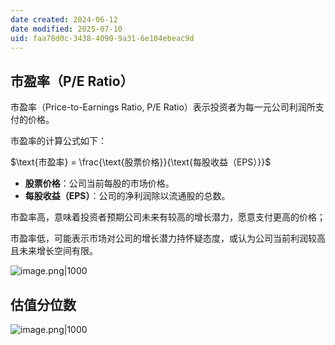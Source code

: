 ```yaml
---
date created: 2024-06-12
date modified: 2025-07-10
uid: faa78d0c-3438-4090-9a31-6e104ebeac9d
---
```

## 市盈率（P/E Ratio）

市盈率（Price-to-Earnings Ratio, P/E Ratio）表示投资者为每一元公司利润所支付的价格。

市盈率的计算公式如下：

$\text{市盈率} = \frac{\text{股票价格}}{\text{每股收益（EPS）}}$

- **股票价格**：公司当前每股的市场价格。
- **每股收益（EPS）**：公司的净利润除以流通股的总数。

市盈率高，意味着投资者预期公司未来有较高的增长潜力，愿意支付更高的价格；

市盈率低，可能表示市场对公司的增长潜力持怀疑态度，或认为公司当前利润较高且未来增长空间有限。

![image.png|1000](https://imagehosting4picgo.oss-cn-beijing.aliyuncs.com/imagehosting/fix-dir%2Fpicgo%2Fpicgo-clipboard-images%2F2024%2F10%2F06%2F15-34-16-4d774d2449d7418786c11cf8ff289c2e-202410061534857-1707b9.png)

## 估值分位数

![image.png|1000](https://imagehosting4picgo.oss-cn-beijing.aliyuncs.com/imagehosting/fix-dir%2Fpicgo%2Fpicgo-clipboard-images%2F2024%2F10%2F06%2F15-36-50-6ee8a2adfd6fd8e52d267441eb8a34a8-202410061536516-a0ad7b.png)
